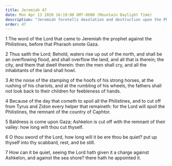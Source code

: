 ```yaml
---
title: Jeremiah 47
date: Mon Apr 13 2020 16:19:08 GMT-0600 (Mountain Daylight Time)
description: "Jeremiah foretells desolation and destruction upon the Philistines."
order: 47
---
```


1 The word of the Lord that came to Jeremiah the prophet against the Philistines, before that Pharaoh smote Gaza.

2 Thus saith the Lord; Behold, waters rise up out of the north, and shall be an overflowing flood, and shall overflow the land, and all that is therein; the city, and them that dwell therein: then the men shall cry, and all the inhabitants of the land shall howl.

3 At the noise of the stamping of the hoofs of his strong horses, at the rushing of his chariots, and at the rumbling of his wheels, the fathers shall not look back to their children for feebleness of hands.

4 Because of the day that cometh to spoil all the Philistines, and to cut off from Tyrus and Zidon every helper that remaineth: for the Lord will spoil the Philistines, the remnant of the country of Caphtor.

5 Baldness is come upon Gaza; Ashkelon is cut off with the remnant of their valley: how long wilt thou cut thyself.

6 O thou sword of the Lord, how long will it be ere thou be quiet? put up thyself into thy scabbard, rest, and be still.

7 How can it be quiet, seeing the Lord hath given it a charge against Ashkelon, and against the sea shore? there hath he appointed it.
